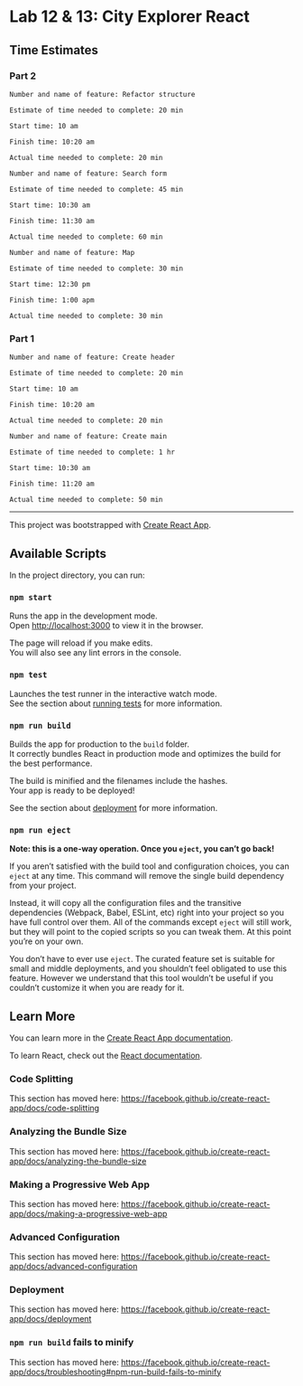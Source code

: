 # Lab 12 & 13: City Explorer React

## Time Estimates
### Part 2
```
Number and name of feature: Refactor structure

Estimate of time needed to complete: 20 min

Start time: 10 am

Finish time: 10:20 am

Actual time needed to complete: 20 min
```
```
Number and name of feature: Search form

Estimate of time needed to complete: 45 min

Start time: 10:30 am

Finish time: 11:30 am

Actual time needed to complete: 60 min
```
```
Number and name of feature: Map

Estimate of time needed to complete: 30 min

Start time: 12:30 pm

Finish time: 1:00 apm

Actual time needed to complete: 30 min
```

### Part 1
```
Number and name of feature: Create header

Estimate of time needed to complete: 20 min

Start time: 10 am

Finish time: 10:20 am

Actual time needed to complete: 20 min
```
```
Number and name of feature: Create main

Estimate of time needed to complete: 1 hr

Start time: 10:30 am

Finish time: 11:20 am

Actual time needed to complete: 50 min
```

---

This project was bootstrapped with [Create React App](https://github.com/facebook/create-react-app).

## Available Scripts

In the project directory, you can run:

### `npm start`

Runs the app in the development mode.<br>
Open [http://localhost:3000](http://localhost:3000) to view it in the browser.

The page will reload if you make edits.<br>
You will also see any lint errors in the console.

### `npm test`

Launches the test runner in the interactive watch mode.<br>
See the section about [running tests](https://facebook.github.io/create-react-app/docs/running-tests) for more information.

### `npm run build`

Builds the app for production to the `build` folder.<br>
It correctly bundles React in production mode and optimizes the build for the best performance.

The build is minified and the filenames include the hashes.<br>
Your app is ready to be deployed!

See the section about [deployment](https://facebook.github.io/create-react-app/docs/deployment) for more information.

### `npm run eject`

**Note: this is a one-way operation. Once you `eject`, you can’t go back!**

If you aren’t satisfied with the build tool and configuration choices, you can `eject` at any time. This command will remove the single build dependency from your project.

Instead, it will copy all the configuration files and the transitive dependencies (Webpack, Babel, ESLint, etc) right into your project so you have full control over them. All of the commands except `eject` will still work, but they will point to the copied scripts so you can tweak them. At this point you’re on your own.

You don’t have to ever use `eject`. The curated feature set is suitable for small and middle deployments, and you shouldn’t feel obligated to use this feature. However we understand that this tool wouldn’t be useful if you couldn’t customize it when you are ready for it.

## Learn More

You can learn more in the [Create React App documentation](https://facebook.github.io/create-react-app/docs/getting-started).

To learn React, check out the [React documentation](https://reactjs.org/).

### Code Splitting

This section has moved here: https://facebook.github.io/create-react-app/docs/code-splitting

### Analyzing the Bundle Size

This section has moved here: https://facebook.github.io/create-react-app/docs/analyzing-the-bundle-size

### Making a Progressive Web App

This section has moved here: https://facebook.github.io/create-react-app/docs/making-a-progressive-web-app

### Advanced Configuration

This section has moved here: https://facebook.github.io/create-react-app/docs/advanced-configuration

### Deployment

This section has moved here: https://facebook.github.io/create-react-app/docs/deployment

### `npm run build` fails to minify

This section has moved here: https://facebook.github.io/create-react-app/docs/troubleshooting#npm-run-build-fails-to-minify
